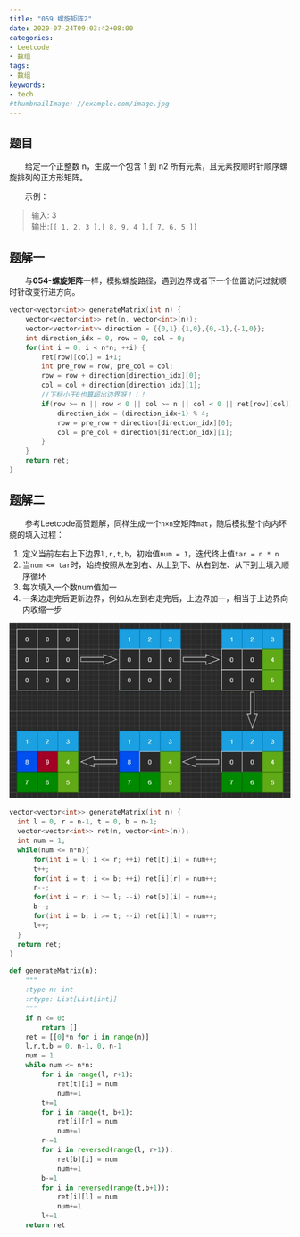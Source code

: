 ```yaml
---
title: "059 螺旋矩阵2"
date: 2020-07-24T09:03:42+08:00
categories:
- Leetcode
- 数组
tags:
- 数组
keywords:
- tech
#thumbnailImage: //example.com/image.jpg
---
```


<!--more-->
## 题目
　　给定一个正整数 n，生成一个包含 1 到 n2 所有元素，且元素按顺时针顺序螺旋排列的正方形矩阵。

　　示例：
> 输入: 3  
> 输出:`[[ 1, 2, 3 ],[ 8, 9, 4 ],[ 7, 6, 5 ]]`

## 题解一
　　与**054-螺旋矩阵**一样，模拟螺旋路径，遇到边界或者下一个位置访问过就顺时针改变行进方向。

```cpp
vector<vector<int>> generateMatrix(int n) {
    vector<vector<int>> ret(n, vector<int>(n));
    vector<vector<int>> direction = {{0,1},{1,0},{0,-1},{-1,0}};
    int direction_idx = 0, row = 0, col = 0;
    for(int i = 0; i < n*n; ++i) {
        ret[row][col] = i+1;
        int pre_row = row, pre_col = col;
        row = row + direction[direction_idx][0];
        col = col + direction[direction_idx][1];
        //下标小于0也算超出边界呀！！！
        if(row >= n || row < 0 || col >= n || col < 0 || ret[row][col]) {
            direction_idx = (direction_idx+1) % 4;
            row = pre_row + direction[direction_idx][0];
            col = pre_col + direction[direction_idx][1];
        }
    }
    return ret;
}
```

## 题解二
　　参考Leetcode高赞题解，同样生成一个`n×n`空矩阵`mat`，随后模拟整个向内环绕的填入过程：
1. 定义当前左右上下边界`l,r,t,b`，初始值`num = 1`，迭代终止值`tar = n * n`
2. 当`num <= tar`时，始终按照从左到右、从上到下、从右到左、从下到上填入顺序循环
3. 每次填入一个数num值加一
4. 一条边走完后更新边界，例如从左到右走完后，上边界加一，相当于上边界向内收缩一步

![图解1](/Leetcode/059/图解1.jpg)

```cpp
vector<vector<int>> generateMatrix(int n) {
  int l = 0, r = n-1, t = 0, b = n-1;
  vector<vector<int>> ret(n, vector<int>(n));
  int num = 1;
  while(num <= n*n){
      for(int i = l; i <= r; ++i) ret[t][i] = num++;
      t++;
      for(int i = t; i <= b; ++i) ret[i][r] = num++;
      r--;
      for(int i = r; i >= l; --i) ret[b][i] = num++;
      b--;
      for(int i = b; i >= t; --i) ret[i][l] = num++;
      l++;
  }
  return ret;
}
```

```python
def generateMatrix(n):
    """
    :type n: int
    :rtype: List[List[int]]
    """
    if n <= 0:
        return []
    ret = [[0]*n for i in range(n)]
    l,r,t,b = 0, n-1, 0, n-1
    num = 1
    while num <= n*n:
        for i in range(l, r+1):
            ret[t][i] = num
            num+=1
        t+=1
        for i in range(t, b+1):
            ret[i][r] = num
            num+=1
        r-=1
        for i in reversed(range(l, r+1)):
            ret[b][i] = num
            num+=1
        b-=1
        for i in reversed(range(t,b+1)):
            ret[i][l] = num
            num+=1
        l+=1
    return ret
```